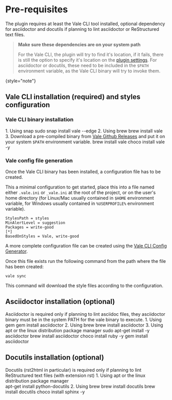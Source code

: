 # Pre-requisites

The plugin requires at least the Vale CLI tool installed, optional dependency for asciidoctor and docutils if planning to lint asciidoctor or ReStructured text files.


> **Make sure these dependencies are on your system path**
>
> For the Vale CLI, the plugin will try to find it's location, if it fails, there is still the option to specify it's location on the [plugin settings](starter-topic.md#configuration). For asciidoctor or docutils, these need to be included in the <code>$PATH</code> environment variable, as the Vale CLI binary will try to invoke them.
>
{style="note"}


## Vale CLI installation (required) and styles configuration

### Vale CLI binary installation
  <tabs>
      <tab title="Linux">
      1. Using snap
        <code-block>
        sudo snap install vale --edge
        </code-block>
      2. Using brew
        <code-block>
          brew install vale
        </code-block>
      3. Download a pre-compiled binary from <a href="https://github.com/errata-ai/vale/releases">Vale Github Releases</a> and put it on your system <code>$PATH</code> environment variable.
      </tab>
      <tab title="Mac OS">
        <code-block>
          brew install vale
        </code-block>
      </tab>
      <tab title="Windows">
      <code-block>
        choco install vale -y
      </code-block>
      </tab>
  </tabs>

### Vale config file generation
Once the Vale CLI binary has been installed, a configuration file has to be created.

This a minimal configuration to get started, place this into a file named either `.vale.ini` or `_vale.ini` at the root of the project, or on the user's home directory (for Linux/Mac usually contained in `$HOME` environment variable, for Windows usually contained in `%USERPROFILE%` environment variable).

```
StylesPath = styles
MinAlertLevel = suggestion
Packages = write-good
[*]
BasedOnStyles = Vale, write-good
```

A more complete configuration file can be created using the [Vale CLI Config Generator](https://vale.sh/generator/).


Once this file exists run the following command from the path where the file has been created:

```
vale sync
```

This command will download the style files according to the configuration.

## Asciidoctor installation (optional)
Asciidoctor is required only if planning to lint asciidoc files, they asciidoctor binary must be in the system PATH for the vale binary to execute.
<tabs>
      <tab title="Linux">
      1. Using gem 
        <code-block>
        gem install asciidoctor
        </code-block>
      2. Using brew
        <code-block>
          brew install asciidoctor
        </code-block>
      3. Using apt or the linux distribution package manager
        <code-block>
            sudo apt-get install -y asciidoctor
        </code-block>
      </tab>
      <tab title="Mac OS">
        <code-block>
          brew install asciidoctor
        </code-block>
      </tab>
      <tab title="Windows">
      <code-block>
        choco install ruby -y
        gem install asciidoctor
      </code-block>
      </tab>
  </tabs>

## Docutils installation (optional)
Docutils (rst2html in particular) is required only if planning to lint ReStructured text files (with extension rst)
<tabs>
      <tab title="Linux">
      1. Using apt or the linux distribution package manager  
        <code-block>
            apt-get install python-docutils
        </code-block>
      2. Using brew
        <code-block>
          brew install docutils
        </code-block>
      </tab>
      <tab title="Mac OS">
        <code-block>
          brew install docutils
        </code-block>
      </tab>
      <tab title="Windows">
      <code-block>
        choco install sphinx -y
      </code-block>
      </tab>
  </tabs>
